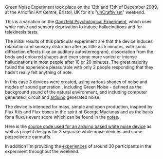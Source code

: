 Green Noise Experiment took place on the 12th and 13th of December 2009, at the Arnolfini Art Centre, Bristol, UK for it's "[unCraftivism](http://www.uncraftivism.net)" weekend.

This is a variation on the [Ganzfeld Psychological Experiment](http://en.wikipedia.org/wiki/Ganzfeld_experiment), which uses white noise and sensory deprivation to induce hallucinations and for telekinesis tests.

The initial results of this particular experiment are that the device induces relaxation and sensory distortion after as little as 5 minutes, with sonic diffraction effects (like an auditory autostereogram), dissociation from the body and coloured shapes and even some more varied or intense hallucinations in most people after 10 or 20 minutes. The great majority found the experience pleasurable with only 2 people responding that they hadn't really felt anything of note.

In this case 3 devices were created, using various shades of noise and modes of sound generation , including Green Noise - defined as the background sound of the natural environment, and including computer generated, circuit and [arduino](http://arduino.cc) generated noise.

The device is intended for mass, simple and open production, inspired by Flux Kits and Flux boxes in the spirit of George Maciunas and as the basis for a fluxus event score which can be found in the [notes](http://greennoise.googlecode.com/files/greenoisereport.ods).

Here is the [source code used for an arduino based white noise device](http://greennoise.googlecode.com/files/prbsGen.pde) as well as project designs for 3 separate white noise devices and some piezoelectric earmuffs.

In addition I'm providing the [experiences](http://greennoise.googlecode.com/files/greennoiseexperiences.odt) of around 30 participants in the experiment throughout the weekend.